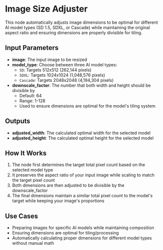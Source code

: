 # Image Size Adjuster

This node automatically adjusts image dimensions to be optimal for different AI model types (SD 1.5, SDXL, or Cascade) while maintaining the original aspect ratio and ensuring dimensions are properly divisible for tiling.

## Input Parameters

- **image**: The input image to be resized
- **model_type**: Choose between three AI model types:
  - `SD`: Targets 512x512 (262,144 pixels)
  - `SDXL`: Targets 1024x1024 (1,048,576 pixels)
  - `Cascade`: Targets 2048x2048 (4,194,304 pixels)
- **downscale_factor**: The number that both width and height should be divisible by
  - Default: 64
  - Range: 1-128
  - Used to ensure dimensions are optimal for the model's tiling system

## Outputs

- **adjusted_width**: The calculated optimal width for the selected model
- **adjusted_height**: The calculated optimal height for the selected model

## How It Works

1. The node first determines the target total pixel count based on the selected model type
2. It preserves the aspect ratio of your input image while scaling to match the target pixel count
3. Both dimensions are then adjusted to be divisible by the downscale_factor
4. The final dimensions maintain a similar total pixel count to the model's target while keeping your image's proportions

## Use Cases

- Preparing images for specific AI models while maintaining composition
- Ensuring dimensions are optimal for tiling/processing
- Automatically calculating proper dimensions for different model types without manual math
